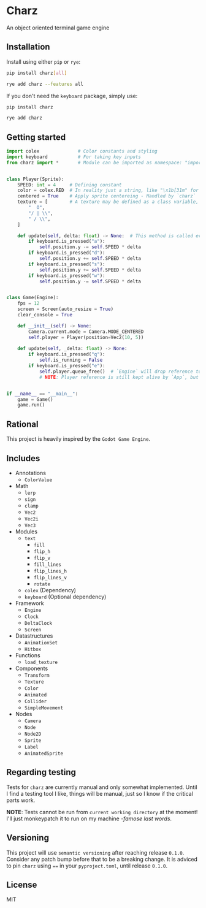# Charz

An object oriented terminal game engine

## Installation

Install using either `pip` or `rye`:

```bash
pip install charz[all]
```

```bash
rye add charz --features all
```

If you don't need the `keyboard` package, simply use:

```bash
pip install charz
```

```bash
rye add charz
```

## Getting started

```python
import colex              # Color constants and styling
import keyboard           # For taking key inputs
from charz import *       # Module can be imported as namespace: "import charz"


class Player(Sprite):
    SPEED: int = 4     # Defining constant
    color = colex.RED  # In reality just a string, like "\x1b[31m" for red
    centered = True    # Apply sprite centereing - Handled by `charz`
    texture = [        # A texture may be defined as a class variable, of type `list[str]`
        "  O",
        "/ | \\",
        " / \\",
    ]

    def update(self, delta: float) -> None:  # This method is called every frame
        if keyboard.is_pressed("a"):
            self.position.y -= self.SPEED * delta
        if keyboard.is_pressed("d"):
            self.position.y += self.SPEED * delta
        if keyboard.is_pressed("s"):
            self.position.y += self.SPEED * delta
        if keyboard.is_pressed("w"):
            self.position.y -= self.SPEED * delta


class Game(Engine):
    fps = 12
    screen = Screen(auto_resize = True)
    clear_console = True

    def __init__(self) -> None:
        Camera.current.mode = Camera.MODE_CENTERED
        self.player = Player(position=Vec2(10, 5))
    
    def update(self, _delta: float) -> None:
        if keyboard.is_pressed("q"):
            self.is_running = False
        if keyboard.is_pressed("e"):
            self.player.queue_free()  # `Engine` will drop reference to player
            # NOTE: Player reference is still kept alive by `App`, but it won't be updated


if __name__ == "__main__":
    game = Game()
    game.run()
```

## Rational

This project is heavily inspired by the `Godot Game Engine`.

## Includes

- Annotations
  - `ColorValue`
- Math
  - `lerp`
  - `sign`
  - `clamp`
  - `Vec2`
  - `Vec2i`
  - `Vec3`
- Modules
  - `text`
    - `fill`
    - `flip_h`
    - `flip_v`
    - `fill_lines`
    - `flip_lines_h`
    - `flip_lines_v`
    - `rotate`
  - `colex`    (Dependency)
  - `keyboard` (Optional dependency)
- Framework
  - `Engine`
  - `Clock`
  - `DeltaClock`
  - `Screen`
- Datastructures
  - `AnimationSet`
  - `Hitbox`
- Functions
  - `load_texture`
- Components
  - `Transform`
  - `Texture`
  - `Color`
  - `Animated`
  - `Collider`
  - `SimpleMovement`
- Nodes
  - `Camera`
  - `Node`
  - `Node2D`
  - `Sprite`
  - `Label`
  - `AnimatedSprite`

## Regarding testing

Tests for `charz` are currently manual and only somewhat implemented. Until I find a testing tool I like, things will be manual, just so I know if the critical parts work.

**NOTE**: Tests cannot be run from `current working directory` at the moment! I'll just monkeypatch it to run on my machine *-famose last words*.

## Versioning

This project will use `semantic versioning` after reaching release `0.1.0`. Consider any patch bump before that to be a breaking change. It is adviced to pin `charz` using `==` in your `pyproject.toml`, until release `0.1.0`.

## License

MIT
